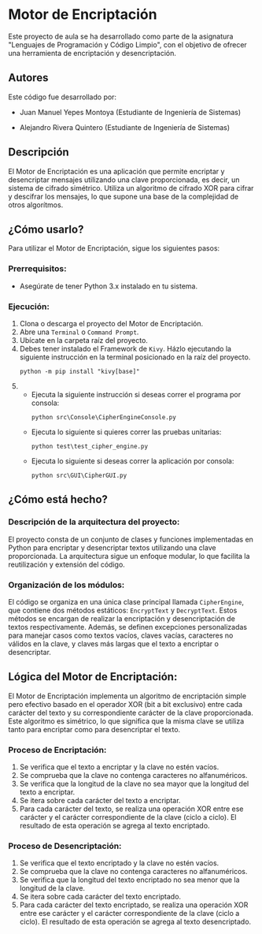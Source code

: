 # Motor de Encriptación
Este proyecto de aula se ha desarrollado como parte de la asignatura "Lenguajes de Programación y Código Limpio", con el objetivo de ofrecer una herramienta de encriptación y desencriptación.
## Autores

Este código fue desarrollado por:

- Juan Manuel Yepes Montoya (Estudiante de Ingeniería de Sistemas)

- Alejandro Rivera Quintero (Estudiante de Ingeniería de Sistemas)

## Descripción
El Motor de Encriptación es una aplicación que permite encriptar y desencriptar mensajes utilizando una clave proporcionada, es decir, un sistema de cifrado simétrico. Utiliza un algoritmo de cifrado XOR para cifrar y descifrar los mensajes, lo que supone una base de la complejidad de otros algorítmos.

## ¿Cómo usarlo?
Para utilizar el Motor de Encriptación, sigue los siguientes pasos:

### Prerrequisitos:
- Asegúrate de tener Python 3.x instalado en tu sistema.

### Ejecución:
1. Clona o descarga el proyecto del Motor de Encriptación.
2. Abre una `Terminal` o `Command Prompt`.
3. Ubícate en la carpeta raíz del proyecto.
4. Debes tener instalado el Framework de `Kivy`. Házlo ejecutando la siguiente instrucción en la terminal posicionado en la raíz del proyecto.
    ```
    python -m pip install "kivy[base]"
    ```
5. 
    - Ejecuta la siguiente instrucción si deseas correr el programa por consola:
        ```
        python src\Console\CipherEngineConsole.py
        ```
    - Ejecuta lo siguiente si quieres correr las pruebas unitarias:
        ```
        python test\test_cipher_engine.py
        ```
    - Ejecuta lo siguiente si deseas correr la aplicación por consola:
        ```
        python src\GUI\CipherGUI.py
        ```


## ¿Cómo está hecho?
### Descripción de la arquitectura del proyecto:
El proyecto consta de un conjunto de clases y funciones implementadas en Python para encriptar y desencriptar textos utilizando una clave proporcionada. La arquitectura sigue un enfoque modular, lo que facilita la reutilización y extensión del código.

### Organización de los módulos:
El código se organiza en una única clase principal llamada `CipherEngine`, que contiene dos métodos estáticos: `EncryptText` y `DecryptText`. Estos métodos se encargan de realizar la encriptación y desencriptación de textos respectivamente. Además, se definen excepciones personalizadas para manejar casos como textos vacíos, claves vacías, caracteres no válidos en la clave, y claves más largas que el texto a encriptar o desencriptar.


## Lógica del Motor de Encriptación:

El Motor de Encriptación implementa un algoritmo de encriptación simple pero efectivo basado en el operador XOR (bit a bit exclusivo) entre cada carácter del texto y su correspondiente carácter de la clave proporcionada. Este algoritmo es simétrico, lo que significa que la misma clave se utiliza tanto para encriptar como para desencriptar el texto.

### Proceso de Encriptación:
1. Se verifica que el texto a encriptar y la clave no estén vacíos.
2. Se comprueba que la clave no contenga caracteres no alfanuméricos.
3. Se verifica que la longitud de la clave no sea mayor que la longitud del texto a encriptar.
4. Se itera sobre cada carácter del texto a encriptar.
5. Para cada carácter del texto, se realiza una operación XOR entre ese carácter y el carácter correspondiente de la clave (ciclo a ciclo). El resultado de esta operación se agrega al texto encriptado.

### Proceso de Desencriptación:
1. Se verifica que el texto encriptado y la clave no estén vacíos.
2. Se comprueba que la clave no contenga caracteres no alfanuméricos.
3. Se verifica que la longitud del texto encriptado no sea menor que la longitud de la clave.
4. Se itera sobre cada carácter del texto encriptado.
5. Para cada carácter del texto encriptado, se realiza una operación XOR entre ese carácter y el carácter correspondiente de la clave (ciclo a ciclo). El resultado de esta operación se agrega al texto desencriptado.


